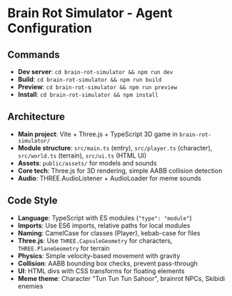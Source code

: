 # Brain Rot Simulator - Agent Configuration

## Commands
- **Dev server**: `cd brain-rot-simulator && npm run dev`
- **Build**: `cd brain-rot-simulator && npm run build`
- **Preview**: `cd brain-rot-simulator && npm run preview`
- **Install**: `cd brain-rot-simulator && npm install`

## Architecture
- **Main project**: Vite + Three.js + TypeScript 3D game in `brain-rot-simulator/`
- **Module structure**: `src/main.ts` (entry), `src/player.ts` (character), `src/world.ts` (terrain), `src/ui.ts` (HTML UI)
- **Assets**: `public/assets/` for models and sounds
- **Core tech**: Three.js for 3D rendering, simple AABB collision detection
- **Audio**: THREE.AudioListener + AudioLoader for meme sounds

## Code Style
- **Language**: TypeScript with ES modules (`"type": "module"`)
- **Imports**: Use ES6 imports, relative paths for local modules
- **Naming**: CamelCase for classes (Player), kebab-case for files
- **Three.js**: Use `THREE.CapsuleGeometry` for characters, `THREE.PlaneGeometry` for terrain
- **Physics**: Simple velocity-based movement with gravity
- **Collision**: AABB bounding box checks, prevent pass-through
- **UI**: HTML divs with CSS transforms for floating elements
- **Meme theme**: Character "Tun Tun Tun Sahoor", brainrot NPCs, Skibidi enemies
